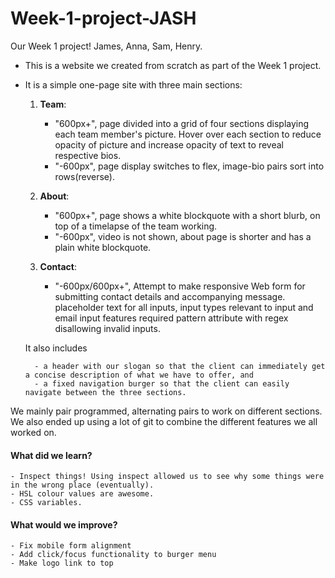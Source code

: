 # Week-1-project-JASH
Our Week 1 project! James, Anna, Sam, Henry.

* This is a website we created from scratch as part of the Week 1 project. 
* It is a simple one-page site with three main sections:
    1. **Team**: 
        - "600px+", page divided into a grid of four sections displaying each team member's picture. Hover over each section to reduce opacity of picture and increase opacity of text to reveal respective bios.
        - "-600px", page display switches to flex, image-bio pairs sort into rows(reverse).
    
    2. **About**: 
        - "600px+", page shows a white blockquote with a short blurb, on top of a timelapse of the team working.
        - "-600px", video is not shown, about page is shorter and has a plain white blockquote.
    3. **Contact**:
        - "-600px/600px+", Attempt to make responsive Web form for submitting contact details and accompanying message. placeholder text for all inputs, input types relevant to input and email input features required pattern attribute with regex disallowing invalid inputs.  

    It also includes
    
        - a header with our slogan so that the client can immediately get a concise description of what we have to offer, and
        - a fixed navigation burger so that the client can easily navigate between the three sections.
    
We mainly pair programmed, alternating pairs to work on different sections. We also ended up using a lot of git to combine the different features we all worked on.

#### What did we learn?
    - Inspect things! Using inspect allowed us to see why some things were in the wrong place (eventually).
    - HSL colour values are awesome.
    - CSS variables.
    
#### What would we improve?
    - Fix mobile form alignment
    - Add click/focus functionality to burger menu
    - Make logo link to top

